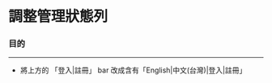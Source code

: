 # 調整管理狀態列

<script type="text/javascript" src="../js/general.js"></script>

### 目的
---

* 將上方的 「登入|註冊」 bar 改成含有「English|中文(台灣)|登入|註冊」